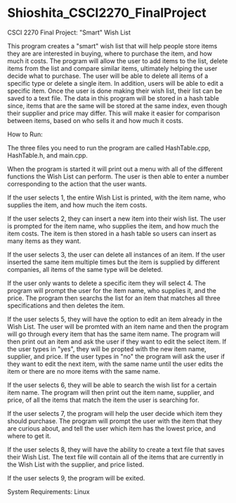 # Shioshita_CSCI2270_FinalProject
CSCI 2270 Final Project: "Smart" Wish List

This program creates a "smart" wish list that will help people store items they are
are interested in buying, where to purchase the item, and how much it costs. 
The program will allow the user to add items to the list, delete items from the 
list and compare similar items, ultimately helping the user decide what to 
purchase. The user will be able to delete all items of a specific type 
or delete a single item. In addition, users will be able to edit a specific item.
Once the user is done making their wish list, their list can be saved
to a text file. The data in this program will be stored in a hash table since,
items that are the same will be stored at the same index, even though their
supplier and price may differ. This will make it easier for comparison between
items, based on who sells it and how much it costs.

How to Run:

The three files you need to run the program are called HashTable.cpp, HashTable.h, and main.cpp.

When the program is started it will print out a menu with all of the different functions
the Wish List can perform. The user is then able to enter a number corresponding to the 
action that the user wants. 

If the user selects 1, the entire Wish List is printed, with the item name, who supplies 
the item, and how much the item costs. 

If the user selects 2, they can insert a new item into their wish list. The user is prompted 
for the item name, who supplies the item, and how much the item costs. The item is then stored 
in a hash table so users can insert as many items as they want. 

If the user selects 3, the user can delete all instances of an item. If the user 
inserted the same item multiple times but the item is supplied by different companies, 
all items of the same type will be deleted. 

If the user only wants to delete a specific item they will select 4. The
program will prompt the user for the item name, who supplies it, and the price. The program
then searchs the list for an item that matches all three specifications and then deletes
the item. 

If the user selects 5, they will have the option to edit an item already in 
the Wish List. The user will be promted with an item name and then the program will go through
every item that has the same item name. The program will then print out an item and
ask the user if they want to edit the select item. If the user types in "yes", they
will be propted with the new item name, supplier, and price. If the user types in
"no" the program will ask the user if they want to edit the next item, with the same
name until the user edits the item or there are no more items with the same name.

If the user selects 6, they will be able to search the wish list for a certain
item name. The program will then print out the item name, supplier, and price, of all
the items that match the item the user is searching for.

If the user selects 7, the program will help the user decide which item they
should purchase. The program will prompt the user with the item that they are curious
about, and tell the user which item has the lowest price, and where to get it. 

If the user selects 8, they will have the ability to create a text file that saves
their Wish List. The text file will contain all of the items that are currently in the 
Wish List with the supplier, and price listed. 

If the user selects 9, the program will be exited.

System Requirements: Linux

